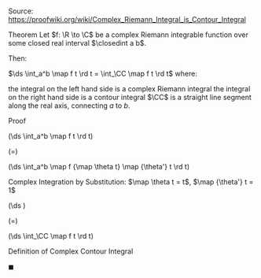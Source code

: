 # 

Source: https://proofwiki.org/wiki/Complex_Riemann_Integral_is_Contour_Integral

Theorem
Let $f: \R \to \C$ be a complex Riemann integrable function over some closed real interval $\closedint a b$.

Then:

$\ds \int_a^b \map f t \rd t = \int_\CC \map f t \rd t$
where:

the integral on the left hand side is a complex Riemann integral
the integral on the right hand side is a contour integral
$\CC$ is a straight line segment along the real axis, connecting $a$ to $b$.


Proof













\(\ds \int_a^b \map f t \rd t\)

\(=\)







\(\ds \int_a^b \map f {\map \theta t} \map {\theta'} t \rd t\)





Complex Integration by Substitution: $\map \theta t = t$, $\map {\theta'} t = 1$














\(\ds \)

\(=\)







\(\ds \int_\CC \map f t \rd t\)





Definition of Complex Contour Integral



$\blacksquare$





